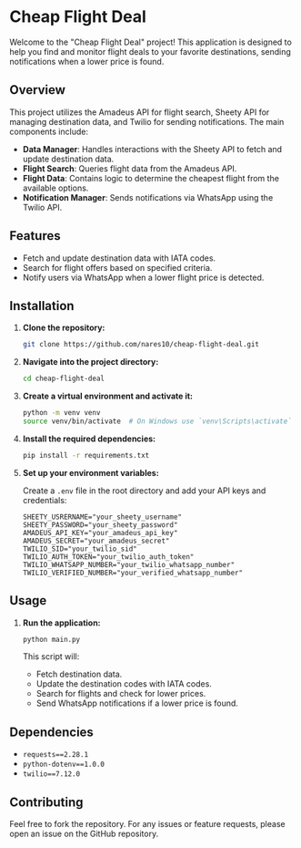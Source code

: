 # Cheap Flight Deal

Welcome to the "Cheap Flight Deal" project! This application is designed to help you find and monitor flight deals to your favorite destinations, sending notifications when a lower price is found.

## Overview

This project utilizes the Amadeus API for flight search, Sheety API for managing destination data, and Twilio for sending notifications. The main components include:

- **Data Manager**: Handles interactions with the Sheety API to fetch and update destination data.
- **Flight Search**: Queries flight data from the Amadeus API.
- **Flight Data**: Contains logic to determine the cheapest flight from the available options.
- **Notification Manager**: Sends notifications via WhatsApp using the Twilio API.

## Features

- Fetch and update destination data with IATA codes.
- Search for flight offers based on specified criteria.
- Notify users via WhatsApp when a lower flight price is detected.

## Installation

1. **Clone the repository:**

    ```bash
    git clone https://github.com/nares10/cheap-flight-deal.git
    ```

2. **Navigate into the project directory:**

    ```bash
    cd cheap-flight-deal
    ```

3. **Create a virtual environment and activate it:**

    ```bash
    python -m venv venv
    source venv/bin/activate  # On Windows use `venv\Scripts\activate`
    ```

4. **Install the required dependencies:**

    ```bash
    pip install -r requirements.txt
    ```

5. **Set up your environment variables:**

    Create a `.env` file in the root directory and add your API keys and credentials:

    ```plaintext
    SHEETY_USRERNAME="your_sheety_username"
    SHEETY_PASSWORD="your_sheety_password"
    AMADEUS_API_KEY="your_amadeus_api_key"
    AMADEUS_SECRET="your_amadeus_secret"
    TWILIO_SID="your_twilio_sid"
    TWILIO_AUTH_TOKEN="your_twilio_auth_token"
    TWILIO_WHATSAPP_NUMBER="your_twilio_whatsapp_number"
    TWILIO_VERIFIED_NUMBER="your_verified_whatsapp_number"
    ```

## Usage

1. **Run the application:**

    ```bash
    python main.py
    ```

    This script will:
    - Fetch destination data.
    - Update the destination codes with IATA codes.
    - Search for flights and check for lower prices.
    - Send WhatsApp notifications if a lower price is found.

## Dependencies

- `requests==2.28.1`
- `python-dotenv==1.0.0`
- `twilio==7.12.0`

## Contributing

Feel free to fork the repository. For any issues or feature requests, please open an issue on the GitHub repository.
